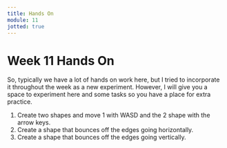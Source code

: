 ```yaml
---
title: Hands On
module: 11
jotted: true
---
```


# Week 11 Hands On

So, typically we have a lot of hands on work here, but I tried to incorporate it throughout the week as a new experiment. However, I will give you a space to experiment here and some tasks so you have a place for extra practice.

<div id="jotted-demo-1" class="jotted-theme-stacked"></div>

<script>
    new Jotted(document.querySelector("#jotted-demo-1"), {
    files: [
        {
            type: "js",
            hide: false,
            url:"https://raw.githubusercontent.com/Montana-Media-Arts/441-WebTech-Spring2019/master/Week%2011%20Examples/handsonscript.js"
        },
        {
            type: "html",
            hide: false,
            url:"https://raw.githubusercontent.com/Montana-Media-Arts/441-WebTech-Spring2019/master/Week%2011%20Examples/HandsOnExample.html"

    }],
    showBlank: false,
    showResult: true,
    runScripts: true,
    plugins: [
        { name: 'ace', options: { "maxLines": 100, "Lines": 100 } },
        // { name: 'console', options: { autoClear: true } },
    ]
});
</script>

1. Create two shapes and move 1 with WASD and the 2 shape with the arrow keys.
2. Create a shape that bounces off the edges going horizontally.
3. Create a shape that bounces off the edges going vertically.
